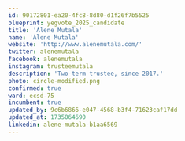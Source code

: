 ```yaml
---
id: 90172801-ea20-4fc8-8d80-d1f26f7b5525
blueprint: yegvote_2025_candidate
title: 'Alene Mutala'
name: 'Alene Mutala'
website: 'http://www.alenemutala.com/'
twitter: alenemutala
facebook: alenemutala
instagram: trusteemutala
description: 'Two-term trustee, since 2017.'
photo: circle-modified.png
confirmed: true
ward: ecsd-75
incumbent: true
updated_by: 9c6b6866-e047-4568-b3f4-71623caf17dd
updated_at: 1735064690
linkedin: alene-mutala-b1aa6569
---
```

